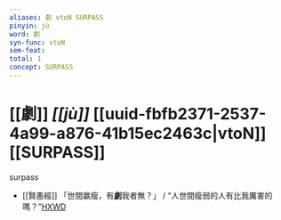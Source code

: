 ```yaml
---
aliases: 劇 vtoN SURPASS
pinyin: jù
word: 劇
syn-func: vtoN
sem-feat: 
total: 1
concept: SURPASS 
---
```

# [[劇]] *[[jù]]*  [[uuid-fbfb2371-2537-4a99-a876-41b15ec2463c|vtoN]] [[SURPASS]]
surpass
 - [[賢愚經]] 「世間羸瘦，有**劇**我者無？」 / “人世間瘦弱的人有比我厲害的嗎？”[HXWD](https://hxwd.org/textview.html?location=KR6b0059_T_001-0354c.33)